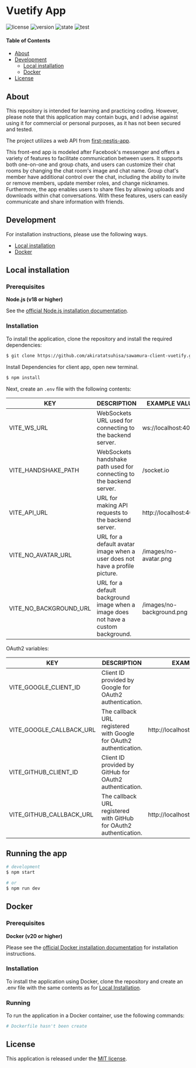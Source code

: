 # Vuetify App

![license](https://img.shields.io/badge/License-MIT-green.svg)
![version](https://img.shields.io/badge/version-0.0.1%20alpha-brightgreen.svg)
![state](https://img.shields.io/badge/state-ongoing-blue.svg)
![test](https://img.shields.io/badge/bug-crit-red.svg)

#### Table of Contents

- [About](#about)
- [Development](#development)
  - [Local installation](#local-installation)
  - [Docker](#docker)
- [License](#license)

## About

This repository is intended for learning and practicing coding. However, please note that this application may contain bugs, and I advise against using it for commercial or personal purposes, as it has not been secured and tested.

The project utilizes a web API from [first-nestjs-app](https://github.com/akiratatsuhisa/first-nestjs-app).

This front-end app is modeled after Facebook's messenger and offers a variety of features to facilitate communication between users. It supports both one-on-one and group chats, and users can customize their chat rooms by changing the chat room's image and chat name. Group chat's member have additional control over the chat, including the ability to invite or remove members, update member roles, and change nicknames. Furthermore, the app enables users to share files by allowing uploads and downloads within chat conversations. With these features, users can easily communicate and share information with friends.

## Development

For installation instructions, please use the following ways.

- [Local installation](#local-installation)
- [Docker](#docker)

## Local installation

### Prerequisites

**Node.js (v18 or higher)**

See the [official Node.js installation documentation](https://nodejs.org/).

### Installation

To install the application, clone the repository and install the required dependencies:

```bash
$ git clone https://github.com/akiratatsuhisa/sawamura-client-vuetify.git
```

Install Dependencies for client app, open new terminal.

```bash
$ npm install
```

Next, create an `.env` file with the following contents:

| KEY                    | DESCRIPTION                                                                        | EXAMPLE VALUE             |
| ---------------------- | ---------------------------------------------------------------------------------- | ------------------------- |
| VITE_WS_URL            | WebSockets URL used for connecting to the backend server.                          | ws://localhost:4000       |
| VITE_HANDSHAKE_PATH    | WebSockets handshake path used for connecting to the backend server.               | /socket.io                |
| VITE_API_URL           | URL for making API requests to the backend server.                                 | http://localhost:4000     |
| VITE_NO_AVATAR_URL     | URL for a default avatar image when a user does not have a profile picture.        | /images/no-avatar.png     |
| VITE_NO_BACKGROUND_URL | URL for a default background image when a image does not have a custom background. | /images/no-background.png |

OAuth2 variables:

| KEY                      | DESCRIPTION                                                        | EXAMPLE VALUE                      |
| ------------------------ | ------------------------------------------------------------------ | ---------------------------------- |
| VITE_GOOGLE_CLIENT_ID    | Client ID provided by Google for OAuth2 authentication.            |                                    |
| VITE_GOOGLE_CALLBACK_URL | The callback URL registered with Google for OAuth2 authentication. | http://localhost:4000/oauth/google |
| VITE_GITHUB_CLIENT_ID    | Client ID provided by GitHub for OAuth2 authentication.            |                                    |
| VITE_GITHUB_CALLBACK_URL | The callback URL registered with GitHub for OAuth2 authentication. | http://localhost:4000/oauth/github |

## Running the app

```bash
# development
$ npm start

# or
$ npm run dev
```

## Docker

### Prerequisites

**Docker (v20 or higher)**

Please see the [official Docker installation documentation](https://docs.docker.com/get-docker/) for installation instructions.

### Installation

To install the application using Docker, clone the repository and create an .env file with the same contents as for [Local Installation](#local-installation).

### Running

To run the application in a Docker container, use the following commands:

```bash
# Dockerfile hasn't been create
```

## License

This application is released under the [MIT license](LICENSE).
